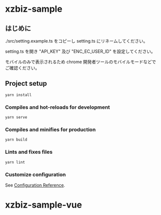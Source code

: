 # xzbiz-sample

## はじめに
./src/setting.example.ts をコピーし setting.ts にリネームしてください。

setting.ts を開き "API_KEY" 及び "ENC_EC_USER_ID" を設定してください。

モバイルのみで表示されるため chrome 開発者ツールのモバイルモードなどでご確認ください。


## Project setup
```
yarn install
```

### Compiles and hot-reloads for development
```
yarn serve
```

### Compiles and minifies for production
```
yarn build
```

### Lints and fixes files
```
yarn lint
```

### Customize configuration
See [Configuration Reference](https://cli.vuejs.org/config/).
# xzbiz-sample-vue
